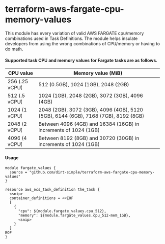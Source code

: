 # terraform-aws-fargate-cpu-memory-values

This module has every variation of valid AWS FARGATE cpu/memory combinations used in Task Definitions. The module helps insulate developers from using the wrong combinations of CPU/memory or having to do math.

#### Supported task CPU and memory values for Fargate tasks are as follows.

| CPU value | Memory value (MiB) |
|---------------|-------------------------------------------------------------|
|256 (.25 vCPU)|512 (0.5GB), 1024 (1GB), 2048 (2GB)|
|512 (.5 vCPU)|1024 (1GB), 2048 (2GB), 3072 (3GB), 4096 (4GB)|
|1024 (1 vCPU)|2048 (2GB), 3072 (3GB), 4096 (4GB), 5120 (5GB), 6144 (6GB), 7168 (7GB), 8192 (8GB)|
|2048 (2 vCPU)|Between 4096 (4GB) and 16384 (16GB) in increments of 1024 (1GB)|
|4096 (4 vCPU)|Between 8192 (8GB) and 30720 (30GB) in increments of 1024 (1GB)|

#### Usage
```
module fargate_values {
  source = "github.com/dirt-simple/terraform-aws-fargate-cpu-memory-values"
}

resource aws_ecs_task_definition the_task {
  <snip>
  container_definitions = <<EOF
  [
    {
      "cpu": ${module.fargate_values.cpu_512},
      "memory": ${module.fargate_values.cpu_512-mem_1GB},
      <snip>
    }
  ]
EOF
}
```
